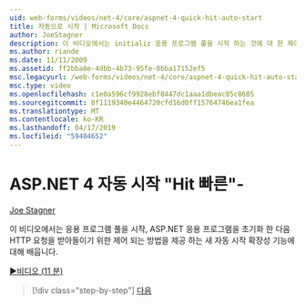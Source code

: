 ```yaml
---
uid: web-forms/videos/net-4/core/aspnet-4-quick-hit-auto-start
title: 자동으로 시작 | Microsoft Docs
author: JoeStagner
description: 이 비디오에서는 initializ 응용 프로그램 풀을 시작 하는 것에 대 한 제어 되는 방법을 제공 하는 새 자동 시작 확장성 기능에 대해 배우게 됩니다...
ms.author: riande
ms.date: 11/11/2009
ms.assetid: ff2bba8e-4dbb-4b73-95fe-0bba17152ef5
msc.legacyurl: /web-forms/videos/net-4/core/aspnet-4-quick-hit-auto-start
msc.type: video
ms.openlocfilehash: c1e0a596cf9928ebf8447dc1aaa1dbeac85c8605
ms.sourcegitcommit: 0f1119340e4464720cfd16d0ff15764746ea1fea
ms.translationtype: MT
ms.contentlocale: ko-KR
ms.lasthandoff: 04/17/2019
ms.locfileid: "59404652"
---
```

# <a name="aspnet-4-quick-hit---auto-start"></a>ASP.NET 4 자동 시작 "Hit 빠른"-

[Joe Stagner](https://github.com/JoeStagner)

이 비디오에서는 응용 프로그램 풀을 시작, ASP.NET 응용 프로그램을 초기화 한 다음 HTTP 요청을 받아들이기 위한 제어 되는 방법을 제공 하는 새 자동 시작 확장성 기능에 대해 배웁니다. 

[&#9654;비디오 (11 분)](https://channel9.msdn.com/Blogs/ASP-NET-Site-Videos/aspnet-4-quick-hit-auto-start)

> [!div class="step-by-step"]
> [다음](aspnet-4-quick-hit-clean-webconfig-files.md)
